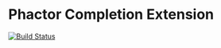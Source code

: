 Phactor Completion Extension
============================

[![Build Status](https://travis-ci.org/phpactor/completion-extension.svg?branch=master)](https://travis-ci.org/phpactor/completion-extension)
